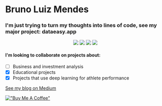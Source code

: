 # Bruno Luiz Mendes 
### I'm just trying to turn my thoughts into lines of code, see my major project: dataeasy.app 

  <p align=center>
    <a target="_blank" href="#" title="python"><img src="https://img.shields.io/static/v1?label=Python&message=aways&color=success"></a>
  <a target="_blank" href="#" title="student"><img src="https://img.shields.io/static/v1?label=MIT&message=Student&color=informational"></a>
  <a target="_blank" href="#" title="time"><img src="https://img.shields.io/static/v1?label=Free Time &message=0(%)&color=critical"></a>
  <a target="_blank" href="#" title="time"><img src="https://img.shields.io/twitter/url?url=https%3A%2F%2Fgithub.com%2Fblmendes%2FMy-Basketball-Shots-AI"></a>
  
</p>


#### I'm looking to collaborate on projects about:
- [ ] Business and investment analysis
- [X] Educational projects
- [X] Projects that use deep learning for athlete performance

[See my blog on Medium](brunoluizmendes.medium.com)


[!["Buy Me A Coffee"](https://www.buymeacoffee.com/assets/img/custom_images/orange_img.png)](https://www.buymeacoffee.com/brunoluizmendes)
